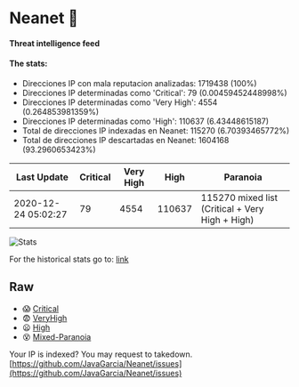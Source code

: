 # Neanet :hocho:
#### Threat intelligence feed
#### The stats:

- Direcciones IP con mala reputacion analizadas: 1719438 (100%)
- Direcciones IP determinadas como 'Critical':  79 (0.00459452448998%)
- Direcciones IP determinadas como 'Very High':  4554 (0.264853981359%)
- Direcciones IP determinadas como 'High':  110637 (6.43448615187)
- Total de direcciones IP indexadas en Neanet:  115270 (6.70393465772%)
- Total de direcciones IP descartadas en Neanet:  1604168 (93.2960653423%)

| Last Update | Critical | Very High | High | Paranoia |
| --- | --- | --- | --- | --- |
| 2020-12-24 05:02:27 | 79 | 4554 | 110637 | 115270 mixed list (Critical + Very High + High)|

![Stats](https://docs.google.com/spreadsheets/d/e/2PACX-1vSnaNMIXVabIpDJjufMlzH7poXnshF3mgd8Is1g9ytUEzVsP5my4Trn8f-xkoLLQ38xpL3HtmUexLo6/pubchart?oid=501124687&format=image)

For the historical stats go to: [link](/stats.csv)
## Raw
- :scream: [Critical](https://raw.githubusercontent.com/JavaGarcia/Neanet/master/blacklists/neanet_critical.txt)
- :fearful: [VeryHigh](https://raw.githubusercontent.com/JavaGarcia/Neanet/master/blacklists/neanet_veryHigh.txtt)
- :frowning: [High](https://raw.githubusercontent.com/JavaGarcia/Neanet/master/blacklists/neanet_high.txt)
- :dizzy_face: [Mixed-Paranoia](https://raw.githubusercontent.com/JavaGarcia/Neanet/master/blacklists/neanet_all.txt)


Your IP is indexed? You may request to takedown. [https://github.com/JavaGarcia/Neanet/issues](https://github.com/JavaGarcia/Neanet/issues)





















































































































































































































































































































































































































































































































































































































































































































































































































































































































































































































































































































































































































































































































































































































































































































































































































































































































































































































































































































































































































































































































































































































































































































































































































































































































































































































































































































































































































































































































































































































































































































